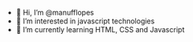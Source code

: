 - 👋 Hi, I’m @manufflopes
- 👀 I’m interested in javascript technologies
- 🌱 I’m currently learning HTML, CSS and Javascript

<!---
manufflopes/manufflopes is a ✨ special ✨ repository because its `README.md` (this file) appears on your GitHub profile.
You can click the Preview link to take a look at your changes.
--->

